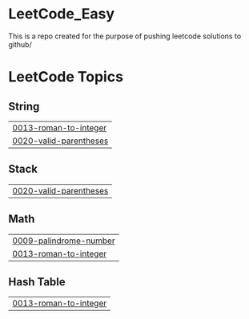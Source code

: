 # LeetCode_Easy

This is a repo created for the purpose of pushing leetcode solutions to github/

<!---LeetCode Topics Start-->
# LeetCode Topics
## String
|  |
| ------- |
| [0013-roman-to-integer](https://github.com/rommyadel/LeetCode_Easy/tree/master/0013-roman-to-integer) |
| [0020-valid-parentheses](https://github.com/rommyadel/LeetCode_Easy/tree/master/0020-valid-parentheses) |
## Stack
|  |
| ------- |
| [0020-valid-parentheses](https://github.com/rommyadel/LeetCode_Easy/tree/master/0020-valid-parentheses) |
## Math
|  |
| ------- |
| [0009-palindrome-number](https://github.com/rommyadel/LeetCode_Easy/tree/master/0009-palindrome-number) |
| [0013-roman-to-integer](https://github.com/rommyadel/LeetCode_Easy/tree/master/0013-roman-to-integer) |
## Hash Table
|  |
| ------- |
| [0013-roman-to-integer](https://github.com/rommyadel/LeetCode_Easy/tree/master/0013-roman-to-integer) |
<!---LeetCode Topics End-->